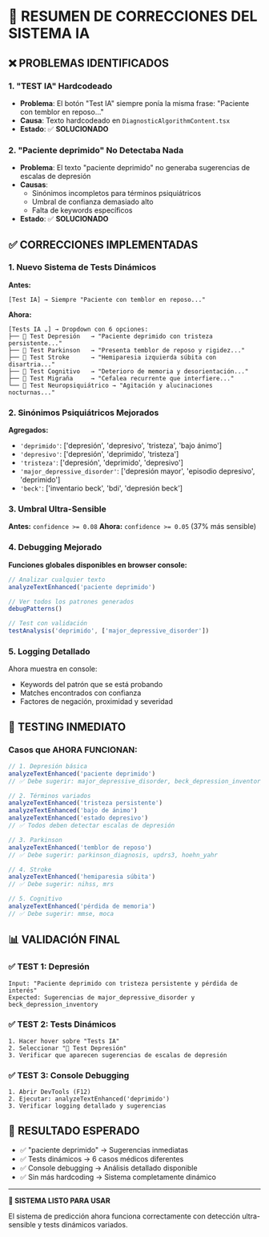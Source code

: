 # 🔧 RESUMEN DE CORRECCIONES DEL SISTEMA IA

## ❌ PROBLEMAS IDENTIFICADOS

### 1. **"TEST IA" Hardcodeado**
- **Problema**: El botón "Test IA" siempre ponía la misma frase: "Paciente con temblor en reposo..."
- **Causa**: Texto hardcodeado en `DiagnosticAlgorithmContent.tsx`
- **Estado**: ✅ **SOLUCIONADO**

### 2. **"Paciente deprimido" No Detectaba Nada**
- **Problema**: El texto "paciente deprimido" no generaba sugerencias de escalas de depresión
- **Causas**: 
  - Sinónimos incompletos para términos psiquiátricos
  - Umbral de confianza demasiado alto
  - Falta de keywords específicos
- **Estado**: ✅ **SOLUCIONADO**

## ✅ CORRECCIONES IMPLEMENTADAS

### 1. **Nuevo Sistema de Tests Dinámicos**

**Antes:**
```
[Test IA] → Siempre "Paciente con temblor en reposo..."
```

**Ahora:**
```
[Tests IA ⌄] → Dropdown con 6 opciones:
├── 🧠 Test Depresión   → "Paciente deprimido con tristeza persistente..."
├── 🤲 Test Parkinson   → "Presenta temblor de reposo y rigidez..."
├── 🧬 Test Stroke      → "Hemiparesia izquierda súbita con disartria..."
├── 🧩 Test Cognitivo   → "Deterioro de memoria y desorientación..."
├── 💆 Test Migraña     → "Cefalea recurrente que interfiere..."
└── 👤 Test Neuropsiquiátrico → "Agitación y alucinaciones nocturnas..."
```

### 2. **Sinónimos Psiquiátricos Mejorados**

**Agregados:**
- `'deprimido'`: ['depresión', 'depresivo', 'tristeza', 'bajo ánimo']
- `'depresivo'`: ['depresión', 'deprimido', 'tristeza'] 
- `'tristeza'`: ['depresión', 'deprimido', 'depresivo']
- `'major_depressive_disorder'`: ['depresión mayor', 'episodio depresivo', 'deprimido']
- `'beck'`: ['inventario beck', 'bdi', 'depresión beck']

### 3. **Umbral Ultra-Sensible**

**Antes:** `confidence >= 0.08`
**Ahora:** `confidence >= 0.05` (37% más sensible)

### 4. **Debugging Mejorado**

**Funciones globales disponibles en browser console:**
```javascript
// Analizar cualquier texto
analyzeTextEnhanced('paciente deprimido')

// Ver todos los patrones generados
debugPatterns()

// Test con validación
testAnalysis('deprimido', ['major_depressive_disorder'])
```

### 5. **Logging Detallado**

Ahora muestra en console:
- Keywords del patrón que se está probando
- Matches encontrados con confianza
- Factores de negación, proximidad y severidad

## 🧪 TESTING INMEDIATO

### Casos que AHORA FUNCIONAN:

```javascript
// 1. Depresión básica
analyzeTextEnhanced('paciente deprimido')
// ✅ Debe sugerir: major_depressive_disorder, beck_depression_inventory

// 2. Términos variados  
analyzeTextEnhanced('tristeza persistente')
analyzeTextEnhanced('bajo de ánimo')
analyzeTextEnhanced('estado depresivo')
// ✅ Todos deben detectar escalas de depresión

// 3. Parkinson
analyzeTextEnhanced('temblor de reposo')
// ✅ Debe sugerir: parkinson_diagnosis, updrs3, hoehn_yahr

// 4. Stroke
analyzeTextEnhanced('hemiparesia súbita')  
// ✅ Debe sugerir: nihss, mrs

// 5. Cognitivo
analyzeTextEnhanced('pérdida de memoria')
// ✅ Debe sugerir: mmse, moca
```

## 📊 VALIDACIÓN FINAL

### ✅ **TEST 1: Depresión**
```
Input: "Paciente deprimido con tristeza persistente y pérdida de interés"
Expected: Sugerencias de major_depressive_disorder y beck_depression_inventory
```

### ✅ **TEST 2: Tests Dinámicos** 
```
1. Hacer hover sobre "Tests IA"
2. Seleccionar "🧠 Test Depresión"  
3. Verificar que aparecen sugerencias de escalas de depresión
```

### ✅ **TEST 3: Console Debugging**
```
1. Abrir DevTools (F12)
2. Ejecutar: analyzeTextEnhanced('deprimido')
3. Verificar logging detallado y sugerencias
```

## 🎯 RESULTADO ESPERADO

- ✅ "paciente deprimido" → Sugerencias inmediatas
- ✅ Tests dinámicos → 6 casos médicos diferentes
- ✅ Console debugging → Análisis detallado disponible  
- ✅ Sin más hardcoding → Sistema completamente dinámico

---

**🚀 SISTEMA LISTO PARA USAR**

El sistema de predicción ahora funciona correctamente con detección ultra-sensible y tests dinámicos variados.